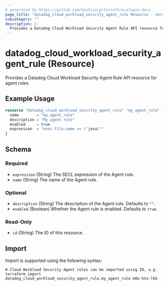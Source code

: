 ```yaml
---
# generated by https://github.com/hashicorp/terraform-plugin-docs
page_title: "datadog_cloud_workload_security_agent_rule Resource - terraform-provider-datadog"
subcategory: ""
description: |-
  Provides a Datadog Cloud Workload Security Agent Rule API resource for agent rules.
---
```


# datadog_cloud_workload_security_agent_rule (Resource)

Provides a Datadog Cloud Workload Security Agent Rule API resource for agent rules.

## Example Usage

```terraform
resource "datadog_cloud_workload_security_agent_rule" "my_agent_rule" {
  name        = "my_agent_rule"
  description = "My agent rule"
  enabled     = true
  expression  = "exec.file.name == \"java\""
}
```

<!-- schema generated by tfplugindocs -->
## Schema

### Required

- `expression` (String) The SECL expression of the Agent rule.
- `name` (String) The name of the Agent rule.

### Optional

- `description` (String) The description of the Agent rule. Defaults to `""`.
- `enabled` (Boolean) Whether the Agent rule is enabled. Defaults to `true`.

### Read-Only

- `id` (String) The ID of this resource.

## Import

Import is supported using the following syntax:

```shell
# Cloud Workload Security Agent rules can be imported using ID, e.g.
terraform import datadog_cloud_workload_security_agent_rule.my_agent_rule m0o-hto-lkb
```

